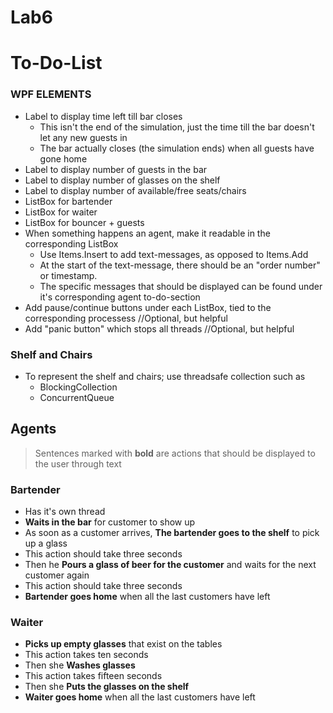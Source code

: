 # Lab6

# To-Do-List
### WPF ELEMENTS
* Label to display time left till bar closes
  * This isn't the end of the simulation, just the time till the bar doesn't let any new guests in
  * The bar actually closes (the simulation ends) when all guests have gone home
* Label to display number of guests in the bar
* Label to display number of glasses on the shelf
* Label to display number of available/free seats/chairs
* ListBox for bartender
* ListBox for waiter
* ListBox for bouncer + guests
* When something happens an agent, make it readable in the corresponding ListBox
  * Use Items.Insert to add text-messages, as opposed to Items.Add
  * At the start of the text-message, there should be an "order number" or timestamp.
  * The specific messages that should be displayed can be found under it's corresponding agent to-do-section
* Add pause/continue buttons under each ListBox, tied to the corresponding processess //Optional, but helpful
* Add "panic button" which stops all threads //Optional, but helpful

### Shelf and Chairs
* To represent the shelf and chairs; use threadsafe collection such as
  * BlockingCollection
  * ConcurrentQueue<T>
  
## Agents
> Sentences marked with **bold** are actions that should be displayed to the user through text
### Bartender
* Has it's own thread
* **Waits in the bar** for customer to show up
* As soon as a customer arrives, **The bartender goes to the shelf** to pick up a glass
 * This action should take three seconds
* Then he **Pours a glass of beer for the customer** and waits for the next customer again
 * This action should take three seconds
* **Bartender goes home** when all the last customers have left

### Waiter
* **Picks up empty glasses** that exist on the tables
 * This action takes ten seconds
* Then she **Washes glasses**
 * This action takes fifteen seconds
* Then she **Puts the glasses on the shelf**
* **Waiter goes home** when all the last customers have left

###



